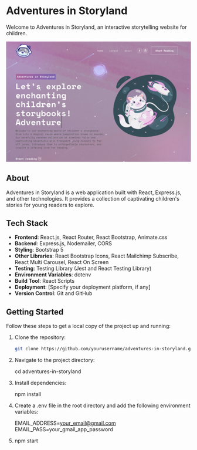 # Adventures in Storyland

Welcome to Adventures in Storyland, an interactive storytelling website for children.

![Screenshot](Screenshot-2023-09-10.png)

## About

Adventures in Storyland is a web application built with React, Express.js, and other technologies. It provides a collection of captivating children's stories for young readers to explore.

## Tech Stack

- **Frontend**: React.js, React Router, React Bootstrap, Animate.css
- **Backend**: Express.js, Nodemailer, CORS
- **Styling**: Bootstrap 5
- **Other Libraries**: React Bootstrap Icons, React Mailchimp Subscribe, React Multi Carousel, React On Screen
- **Testing**: Testing Library (Jest and React Testing Library)
- **Environment Variables**: dotenv
- **Build Tool**: React Scripts
- **Deployment**: [Specify your deployment platform, if any]
- **Version Control**: Git and GitHub

## Getting Started

Follow these steps to get a local copy of the project up and running:

1. Clone the repository:

   ```bash
   git clone https://github.com/yourusername/adventures-in-storyland.git

2. Navigate to the project directory:

   cd adventures-in-storyland

3. Install dependencies:

   npm install

4. Create a .env file in the root directory and add the following environment variables:

   EMAIL_ADDRESS=your_email@gmail.com
   EMAIL_PASS=your_gmail_app_password

5. npm start
